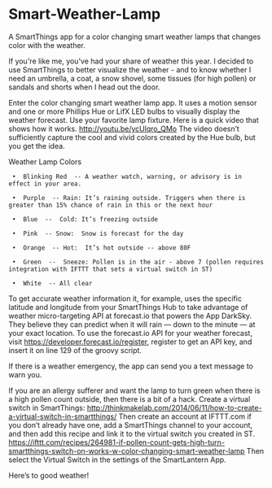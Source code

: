 # Smart-Weather-Lamp
A SmartThings app for a color changing smart weather lamps that changes color with the weather. 

If you're like me, you've had your share of weather this year.  I decided to use SmartThings to better visualize the weather - and to know whether I need an umbrella, a coat, a snow shovel, some tissues (for high pollen) or sandals and shorts when I head out the door. 

Enter the color changing smart weather lamp app.  It uses a motion sensor and one or more Phillips Hue or LifX LED bulbs to visually display the weather forecast. Use your favorite lamp fixture. 
Here is a quick video that shows how it works. http://youtu.be/ycUlqro_QMo   The video doesn’t sufficiently capture the cool and vivid colors created by the Hue bulb, but you get the idea.   

Weather Lamp Colors

     •	Blinking Red  -- A weather watch, warning, or advisory is in effect in your area.  
   
     •	Purple  -- Rain: It’s raining outside. Triggers when there is greater than 15% chance of rain in this or the next hour
     
     •	Blue  --  Cold: It’s freezing outside
     
     •	Pink  -- Snow:  Snow is forecast for the day
     
     •	Orange  -- Hot:  It’s hot outside -- above 80F
     
     •	Green  --  Sneeze: Pollen is in the air - above 7 (pollen requires integration with IFTTT that sets a virtual switch in ST)
     
     •	White  -- All clear
   
To get accurate weather information it, for example, uses the specific latitude and longitude from your SmartThings Hub to take advantage of weather micro-targeting API at forecast.io that powers the App DarkSky.  They believe they can predict when it will rain — down to the minute — at your exact location.  To use the forecast.io API for your weather forecast, visit https://developer.forecast.io/register, register to get an API key, and insert it on line 129 of the groovy script.

If there is a weather emergency, the app can send you a text message to warn you.  

If you are an allergy sufferer and want the lamp to turn green when there is a high pollen count outside, then there is a bit of a hack.  Create a virtual switch in SmartThings: http://thinkmakelab.com/2014/06/11/how-to-create-a-virtual-switch-in-smartthings/   Then create an account at IFTTT.com if you don’t already have one, add a SmartThings channel to your account, and then add this recipe and link it to the virtual switch you created in ST.  https://ifttt.com/recipes/264981-if-pollen-count-gets-high-turn-smartthings-switch-on-works-w-color-changing-smart-weather-lamp  Then select the Virtual Switch in the settings of the SmartLantern App.

Here’s to good weather!

